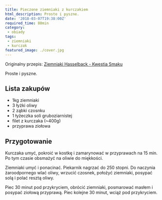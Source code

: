 ```yaml
---
title: Pieczone ziemniaki z kurczakiem
html_description: Proste i pyszne.
date: '2018-03-07T19:38:00Z'
required_time: 80min
category: 
 - obiady
tags:
 - ziemniaki
 - kurczak
featured_image: ./cover.jpg
---
```


Originalny przepis: [Ziemniaki Hasselback - Kwestia Smaku](https://www.kwestiasmaku.com/przepis/ziemniaki-hasselback)

Proste i pyszne.

<!---- splitter ---->

## Lista zakupów

 - 1kg ziemniaki
 - 3 łyżki oliwy
 - 2 ząbki czosnku
 - 1 łyżeczka soli gruboziarnistej
 - filet z kurczaka (~400g)
 - przyprawa ziołowa

<!---- splitter ---->

## Przygotowanie

Kurczaka umyć, pokroić w kostkę i zamarynować w przyprawach na 15 min. Po tym czasie obsmażyć na oliwie do miękkości.

Ziemniaki umyć i ponacinać. Piekarnik nagrzać do 250 stopni. Do naczynia żaroodpornego wlać oliwy,
wrzucić czosnek, położyć ziemniaki, posypać solą i polać resztą oliwy.

Piec 30 minut pod przykryciem, obrócić ziemniaki, posmarować masłem i posypać ziołową przyprawą.
Piec kolejne 30 minut, wciąż pod przykryciem.
